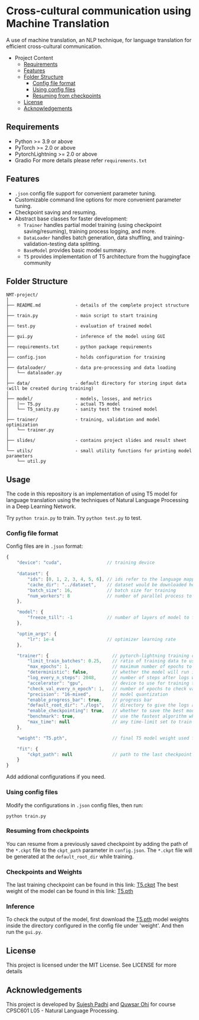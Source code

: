 # Cross-cultural communication using Machine Translation
A use of machine translation, an NLP technique, for language translation for efficient cross-cultural communication.


* Project Content
	* [Requirements](#requirements)
	* [Features](#features)
	* [Folder Structure](#folder-structure)
		* [Config file format](#config-file-format)
		* [Using config files](#using-config-files)
		* [Resuming from checkpoints](#resuming-from-checkpoints)
	* [License](#license)
	* [Acknowledgements](#acknowledgements)

<!-- /code_chunk_output -->

## Requirements
* Python >= 3.9 or above
* PyTorch >= 2.0 or above
* PytorchLightning >= 2.0 or above
* Gradio
For more details please refer `requirements.txt`

## Features
* `.json` config file support for convenient parameter tuning.
* Customizable command line options for more convenient parameter tuning.
* Checkpoint saving and resuming.
* Abstract base classes for faster development:
  * `Trainer` handles partial model training (using checkpoint saving/resuming), training process logging, and more.
  * `DataLoader` handles batch generation, data shuffling, and training-validation-testing data splitting.
  * `BaseModel` provides basic model summary.
  * `T5` provides implementation of T5 architecture from the huggingface community

## Folder Structure
  ```
  NMT-project/
  │
  ├── README.md             - details of the complete project structure
  │
  ├── train.py              - main script to start training
  │
  ├── test.py               - evaluation of trained model
  │
  ├── gui.py                - inference of the model using GUI
  │
  ├── requirements.txt      - python package requirements
  │
  ├── config.json           - holds configuration for training
  │
  ├── dataloader/           - data pre-processing and data loading
  │   └── dataloader.py
  │
  ├── data/                 - default directory for storing input data (will be created during training)
  │
  ├── model/                - models, losses, and metrics
  │   │── T5.py	            - actual T5 model
  │   └── T5_sanity.py      - sanity test the trained model
  │
  ├── trainer/              - training, validation and model optimization
  │   └── trainer.py
  │
  ├── slides/               - contains project slides and result sheet
  │  
  └── utils/                - small utility functions for printing model parameters
      └── util.py
  
  ```

## Usage
The code in this repository is an implementation of using T5 model for language translation using the techniques of Natural Language Processing in a Deep Learning Network.

Try `python train.py` to train.
Try `python test.py` to test.

### Config file format
Config files are in `.json` format:
```javascript
{
    "device": "cuda",                 // training device
    
    "dataset": {
        "ids": [0, 1, 2, 3, 4, 5, 6], // ids refer to the language mappings that should be used for training. language mapping is the indices of self.config_name at ./dataloader/dataloader.py 
        "cache_dir": "../dataset",    // dataset would be downloaded here
        "batch_size": 16,             // batch size for training
        "num_workers": 8              // number of parallel process to spawn to run data processing
    },

    "model": {                        
        "freeze_till": -1             // number of layers of model to freeze on training. -1 freeze any layers.
    },

    "optim_args": {
        "lr": 1e-4                    // optimizer learning rate
    },

    "trainer": {                        // pytorch-lightning training config
        "limit_train_batches": 0.25,    // ratio of training data to use in an epoch
        "max_epochs": 1,                // maximum number of epochs to train
        "deterministic": false,         // whether the model will run in deterministic mode
        "log_every_n_steps": 2048,      // number of steps after logs will be given
        "accelerator": "gpu",           // device to use for training the model
        "check_val_every_n_epoch": 1,   // number of epochs to check validation performance
        "precision": "16-mixed",        // model quantization
        "enable_progress_bar": true,    // progress bar 
        "default_root_dir": "./logs",   // directory to give the logs and model checkpoint
        "enable_checkpointing": true,   // whether to save the best model
        "benchmark": true,              // use the fastest algorithm while training
        "max_time": null                // any time-limit set to train the model
    },

    "weight": "T5.pth",                 // final T5 model weight used for inference

    "fit": {
        "ckpt_path": null               // path to the last checkpoint file (*.ckpt) used to resume training
    }
}
```

Add addional configurations if you need.

### Using config files
Modify the configurations in `.json` config files, then run:

  ```
  python train.py
  ```

### Resuming from checkpoints
You can resume from a previously saved checkpoint by adding the path of the `*.ckpt` file to the `ckpt_path` parameter in `config.json`. The `*.ckpt` file will be generated at the `default_root_dir` while training.


### Checkpoints and Weights
The last training checkpoint can be found in this link: [T5.ckpt](https://mega.nz/file/kjAEyIbY#wAT7NfvlumvXqphdBNarvd_5mX69_jQx_AJIA0FVD9o)
The best weight of the model can be found in this link: [T5.pth](https://mega.nz/file/tqRx0B7R#_ewI4E8ZGm-MYxHGdy0eED6ACczkgGgLiDt4xbFGGnE)

### Inference
To check the output of the model, first download the [T5.pth](https://mega.nz/file/tqRx0B7R#_ewI4E8ZGm-MYxHGdy0eED6ACczkgGgLiDt4xbFGGnE) model weights inside the directory configured in the config file under 'weight'. And then run the `gui.py`.

## License
This project is licensed under the MIT License. See  LICENSE for more details

## Acknowledgements
This project is developed by [Sujesh Padhi](https://github.com/sujeshpadhi91) and [Quwsar Ohi](https://github.com/QuwsarOhi/) for course CPSC601 L05 - Natural
Language Processing.
